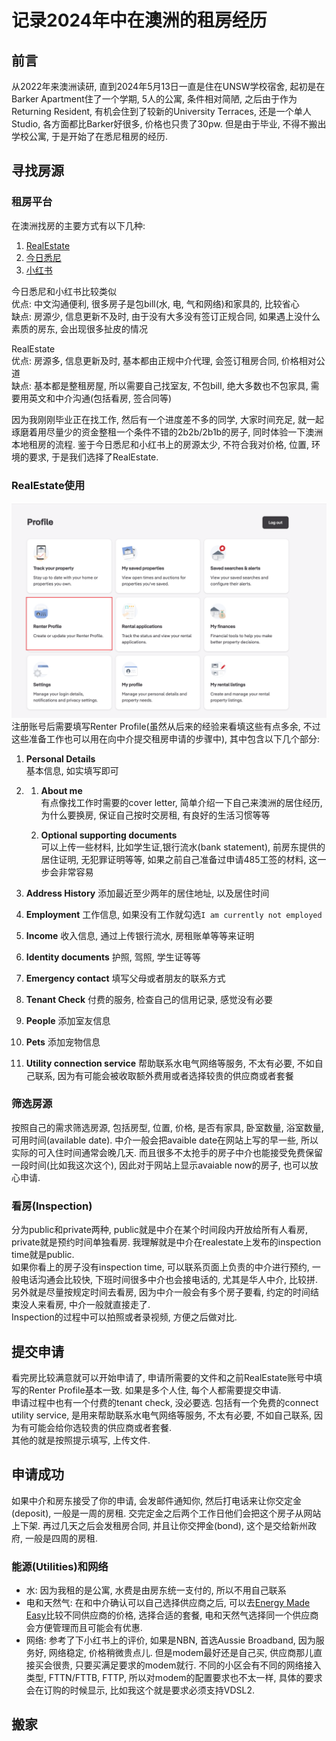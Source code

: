 # 记录2024年中在澳洲的租房经历

## 前言
从2022年来澳洲读研, 直到2024年5月13日一直是住在UNSW学校宿舍, 起初是在Barker Apartment住了一个学期, 5人的公寓, 条件相对简陋, 之后由于作为Returning Resident, 有机会住到了较新的University Terraces, 还是一个单人Studio, 各方面都比Barker好很多, 价格也只贵了30pw. 但是由于毕业, 不得不搬出学校公寓, 于是开始了在悉尼租房的经历.

## 寻找房源

### 租房平台
在澳洲找房的主要方式有以下几种:
1. [RealEstate](https://www.realestate.com.au/)
2. [今日悉尼](https://www.sydneytoday.com/)
3. [小红书](https://www.xiaohongshu.com/)

今日悉尼和小红书比较类似  
优点: 中文沟通便利, 很多房子是包bill(水, 电, 气和网络)和家具的, 比较省心  
缺点: 房源少, 信息更新不及时, 由于没有大多没有签订正规合同, 如果遇上没什么素质的房东, 会出现很多扯皮的情况

RealEstate  
优点: 房源多, 信息更新及时, 基本都由正规中介代理, 会签订租房合同, 价格相对公道  
缺点: 基本都是整租房屋, 所以需要自己找室友, 不包bill, 绝大多数也不包家具, 需要用英文和中介沟通(包括看房, 签合同等)

因为我刚刚毕业正在找工作, 然后有一个进度差不多的同学, 大家时间充足, 就一起琢磨着用尽量少的资金整租一个条件不错的2b2b/2b1b的房子, 同时体验一下澳洲本地租房的流程. 鉴于今日悉尼和小红书上的房源太少, 不符合我对价格, 位置, 环境的要求, 于是我们选择了RealEstate.

### RealEstate使用
![RealEstate Account](./images/RealEstate_Account.png)
注册账号后需要填写Renter Profile(虽然从后来的经验来看填这些有点多余, 不过这些准备工作也可以用在向中介提交租房申请的步骤中), 其中包含以下几个部分:
1. **Personal Details**  
    基本信息, 如实填写即可

2. 1. **About me**  
    有点像找工作时需要的cover letter, 简单介绍一下自己来澳洲的居住经历, 为什么要换房, 保证自己按时交房租, 有良好的生活习惯等等

    2. **Optional supporting documents**  
    可以上传一些材料, 比如学生证,银行流水(bank statement), 前房东提供的居住证明, 无犯罪证明等等, 如果之前自己准备过申请485工签的材料, 这一步会非常容易

3. **Address History**
    添加最近至少两年的居住地址, 以及居住时间

4. **Employment**
    工作信息, 如果没有工作就勾选`I am currently not employed`

5. **Income**
    收入信息, 通过上传银行流水, 房租账单等等来证明

6. **Identity documents**
    护照, 驾照, 学生证等等

7. **Emergency contact**
    填写父母或者朋友的联系方式

8. **Tenant Check**
    付费的服务, 检查自己的信用记录, 感觉没有必要

9. **People**
    添加室友信息
10. **Pets**
    添加宠物信息
11. **Utility connection service**
    帮助联系水电气网络等服务, 不太有必要, 不如自己联系, 因为有可能会被收取额外费用或者选择较贵的供应商或者套餐

### 筛选房源
按照自己的需求筛选房源, 包括房型, 位置, 价格, 是否有家具, 卧室数量, 浴室数量, 可用时间(available date).
中介一般会把avaible date在网站上写的早一些, 所以实际的可入住时间通常会晚几天. 而且很多不太抢手的房子中介也能接受免费保留一段时间(比如我这次这个), 因此对于网站上显示avaiable now的房子, 也可以放心申请.

### 看房(Inspection)
分为public和private两种, public就是中介在某个时间段内开放给所有人看房, private就是预约时间单独看房. 我理解就是中介在realestate上发布的inspection time就是public.  
如果你看上的房子没有inspection time, 可以联系页面上负责的中介进行预约, 一般电话沟通会比较快, 下班时间很多中介也会接电话的, 尤其是华人中介, 比较拼.  
另外就是尽量按规定时间去看房, 因为中介一般会有多个房子要看, 约定的时间结束没人来看房, 中介一般就直接走了.  
Inspection的过程中可以拍照或者录视频, 方便之后做对比.


## 提交申请
看完房比较满意就可以开始申请了, 申请所需要的文件和之前RealEstate账号中填写的Renter Profile基本一致. 如果是多个人住, 每个人都需要提交申请.  
申请过程中也有一个付费的tenant check, 没必要选. 包括有一个免费的connect utility service, 是用来帮助联系水电气网络等服务, 不太有必要, 不如自己联系, 因为有可能会给你选较贵的供应商或者套餐.  
其他的就是按照提示填写, 上传文件.

## 申请成功
如果中介和房东接受了你的申请, 会发邮件通知你, 然后打电话来让你交定金(deposit), 一般是一周的房租. 交完定金之后两个工作日他们会把这个房子从网站上下架. 再过几天之后会发租房合同, 并且让你交押金(bond), 这个是交给新州政府, 一般是四周的房租.

### 能源(Utilities)和网络
- 水: 因为我租的是公寓, 水费是由房东统一支付的, 所以不用自己联系
- 电和天然气: 在和中介确认可以自己选择供应商之后, 可以去[Energy Made Easy](https://www.energymadeeasy.gov.au/)比较不同供应商的价格, 选择合适的套餐, 电和天然气选择同一个供应商会方便管理而且可能会有优惠. 
- 网络: 参考了下小红书上的评价, 如果是NBN, 首选Aussie Broadband, 因为服务好, 网络稳定, 价格稍微贵点儿. 但是modem最好还是自己买, 供应商那儿直接买会很贵, 只要买满足要求的modem就行. 不同的小区会有不同的网络接入类型, FTTN/FTTB, FTTP, 所以对modem的配置要求也不太一样, 具体的要求会在订购的时候显示, 比如我这个就是要求必须支持VDSL2.

## 搬家